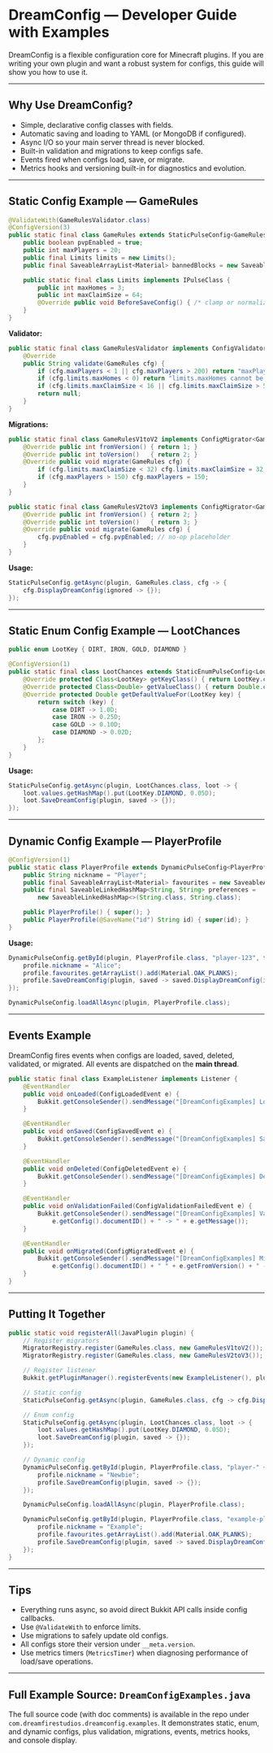 # DreamConfig — Developer Guide with Examples

DreamConfig is a flexible configuration core for Minecraft plugins. If you are writing your own plugin and want a robust system for configs, this guide will show you how to use it.

---

## Why Use DreamConfig?

* Simple, declarative config classes with fields.
* Automatic saving and loading to YAML (or MongoDB if configured).
* Async I/O so your main server thread is never blocked.
* Built-in validation and migrations to keep configs safe.
* Events fired when configs load, save, or migrate.
* Metrics hooks and versioning built-in for diagnostics and evolution.

---

## Static Config Example — GameRules

```java
@ValidateWith(GameRulesValidator.class)
@ConfigVersion(3)
public static final class GameRules extends StaticPulseConfig<GameRules> {
    public boolean pvpEnabled = true;
    public int maxPlayers = 20;
    public final Limits limits = new Limits();
    public final SaveableArrayList<Material> bannedBlocks = new SaveableArrayList<>(Material.class);

    public static final class Limits implements IPulseClass {
        public int maxHomes = 3;
        public int maxClaimSize = 64;
        @Override public void BeforeSaveConfig() { /* clamp or normalize values */ }
    }
}
```

**Validator:**

```java
public static final class GameRulesValidator implements ConfigValidator<GameRules> {
    @Override
    public String validate(GameRules cfg) {
        if (cfg.maxPlayers < 1 || cfg.maxPlayers > 200) return "maxPlayers must be between 1 and 200";
        if (cfg.limits.maxHomes < 0) return "limits.maxHomes cannot be negative";
        if (cfg.limits.maxClaimSize < 16 || cfg.limits.maxClaimSize > 512) return "limits.maxClaimSize must be between 16 and 512";
        return null;
    }
}
```

**Migrations:**

```java
public static final class GameRulesV1toV2 implements ConfigMigrator<GameRules> {
    @Override public int fromVersion() { return 1; }
    @Override public int toVersion()   { return 2; }
    @Override public void migrate(GameRules cfg) {
        if (cfg.limits.maxClaimSize < 32) cfg.limits.maxClaimSize = 32;
        if (cfg.maxPlayers > 150) cfg.maxPlayers = 150;
    }
}

public static final class GameRulesV2toV3 implements ConfigMigrator<GameRules> {
    @Override public int fromVersion() { return 2; }
    @Override public int toVersion()   { return 3; }
    @Override public void migrate(GameRules cfg) {
        cfg.pvpEnabled = cfg.pvpEnabled; // no-op placeholder
    }
}
```

**Usage:**

```java
StaticPulseConfig.getAsync(plugin, GameRules.class, cfg -> {
    cfg.DisplayDreamConfig(ignored -> {});
});
```

---

## Static Enum Config Example — LootChances

```java
public enum LootKey { DIRT, IRON, GOLD, DIAMOND }

@ConfigVersion(1)
public static final class LootChances extends StaticEnumPulseConfig<LootChances, LootKey, Double> {
    @Override protected Class<LootKey> getKeyClass() { return LootKey.class; }
    @Override protected Class<Double> getValueClass() { return Double.class; }
    @Override protected Double getDefaultValueFor(LootKey key) {
        return switch (key) {
            case DIRT -> 1.0D;
            case IRON -> 0.25D;
            case GOLD -> 0.10D;
            case DIAMOND -> 0.02D;
        };
    }
}
```

**Usage:**

```java
StaticPulseConfig.getAsync(plugin, LootChances.class, loot -> {
    loot.values.getHashMap().put(LootKey.DIAMOND, 0.05D);
    loot.SaveDreamConfig(plugin, saved -> {});
});
```

---

## Dynamic Config Example — PlayerProfile

```java
@ConfigVersion(1)
public static class PlayerProfile extends DynamicPulseConfig<PlayerProfile> {
    public String nickname = "Player";
    public final SaveableArrayList<Material> favourites = new SaveableArrayList<>(Material.class);
    public final SaveableLinkedHashMap<String, String> preferences =
        new SaveableLinkedHashMap<>(String.class, String.class);

    public PlayerProfile() { super(); }
    public PlayerProfile(@SaveName("id") String id) { super(id); }
}
```

**Usage:**

```java
DynamicPulseConfig.getById(plugin, PlayerProfile.class, "player-123", false, profile -> {
    profile.nickname = "Alice";
    profile.favourites.getArrayList().add(Material.OAK_PLANKS);
    profile.SaveDreamConfig(plugin, saved -> saved.DisplayDreamConfig(ignored -> {}));
});

DynamicPulseConfig.loadAllAsync(plugin, PlayerProfile.class);
```

---

## Events Example

DreamConfig fires events when configs are loaded, saved, deleted, validated, or migrated. All events are dispatched on the **main thread**.

```java
public static final class ExampleListener implements Listener {
    @EventHandler
    public void onLoaded(ConfigLoadedEvent e) {
        Bukkit.getConsoleSender().sendMessage("[DreamConfigExamples] Loaded: " + e.getConfig().documentID());
    }

    @EventHandler
    public void onSaved(ConfigSavedEvent e) {
        Bukkit.getConsoleSender().sendMessage("[DreamConfigExamples] Saved: " + e.getConfig().documentID());
    }

    @EventHandler
    public void onDeleted(ConfigDeletedEvent e) {
        Bukkit.getConsoleSender().sendMessage("[DreamConfigExamples] Deleted: " + e.getConfig().documentID());
    }

    @EventHandler
    public void onValidationFailed(ConfigValidationFailedEvent e) {
        Bukkit.getConsoleSender().sendMessage("[DreamConfigExamples] Validation failed for " +
            e.getConfig().documentID() + " -> " + e.getMessage());
    }

    @EventHandler
    public void onMigrated(ConfigMigratedEvent e) {
        Bukkit.getConsoleSender().sendMessage("[DreamConfigExamples] Migrated " +
            e.getConfig().documentID() + " " + e.getFromVersion() + " -> " + e.getToVersion());
    }
}
```

---

## Putting It Together

```java
public static void registerAll(JavaPlugin plugin) {
    // Register migrators
    MigratorRegistry.register(GameRules.class, new GameRulesV1toV2());
    MigratorRegistry.register(GameRules.class, new GameRulesV2toV3());

    // Register listener
    Bukkit.getPluginManager().registerEvents(new ExampleListener(), plugin);

    // Static config
    StaticPulseConfig.getAsync(plugin, GameRules.class, cfg -> cfg.DisplayDreamConfig(ignored -> {}));

    // Enum config
    StaticPulseConfig.getAsync(plugin, LootChances.class, loot -> {
        loot.values.getHashMap().put(LootKey.DIAMOND, 0.05D);
        loot.SaveDreamConfig(plugin, saved -> {});
    });

    // Dynamic config
    DynamicPulseConfig.getById(plugin, PlayerProfile.class, "player-" + UUID.randomUUID(), false, profile -> {
        profile.nickname = "Newbie";
        profile.SaveDreamConfig(plugin, saved -> {});
    });

    DynamicPulseConfig.loadAllAsync(plugin, PlayerProfile.class);

    DynamicPulseConfig.getById(plugin, PlayerProfile.class, "example-player", true, profile -> {
        profile.nickname = "Example";
        profile.favourites.getArrayList().add(Material.OAK_PLANKS);
        profile.SaveDreamConfig(plugin, saved -> saved.DisplayDreamConfig(ignored -> {}));
    });
}
```

---

## Tips

* Everything runs async, so avoid direct Bukkit API calls inside config callbacks.
* Use `@ValidateWith` to enforce limits.
* Use migrations to safely update old configs.
* All configs store their version under `__meta.version`.
* Use metrics timers (`MetricsTimer`) when diagnosing performance of load/save operations.

---

## Full Example Source: `DreamConfigExamples.java`

The full source code (with doc comments) is available in the repo under `com.dreamfirestudios.dreamconfig.examples`. It demonstrates static, enum, and dynamic configs, plus validation, migrations, events, metrics hooks, and console display.